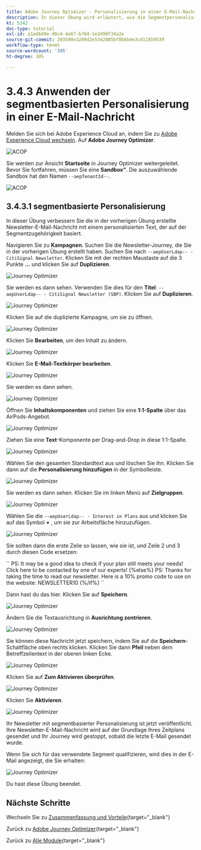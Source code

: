 ```yaml
---
title: Adobe Journey Optimizer - Personalisierung in einer E-Mail-Nachricht anwenden
description: In dieser Übung wird erläutert, wie die Segmentpersonalisierung in E-Mail-Inhalten verwendet wird
kt: 5342
doc-type: tutorial
exl-id: a1ad649e-d0c4-4e87-b784-1e2d99f34a2e
source-git-commit: 203590e3289d2e5342085bf8b6b4e3cd11859539
workflow-type: tm+mt
source-wordcount: '395'
ht-degree: 10%

---
```


# 3.4.3 Anwenden der segmentbasierten Personalisierung in einer E-Mail-Nachricht

Melden Sie sich bei Adobe Experience Cloud an, indem Sie zu [Adobe Experience Cloud wechseln](https://experience.adobe.com). Auf **Adobe Journey Optimizer**.

![ACOP](./../../../../modules/delivery-activation/ajo-b2c/ajob2c-1/images/acophome.png)

Sie werden zur Ansicht **Startseite** in Journey Optimizer weitergeleitet. Bevor Sie fortfahren, müssen Sie eine **Sandbox“**. Die auszuwählende Sandbox hat den Namen ``--aepTenantId--``.

![ACOP](./../../../../modules/delivery-activation/ajo-b2c/ajob2c-1/images/acoptriglp.png)

## 3.4.3.1 segmentbasierte Personalisierung

In dieser Übung verbessern Sie die in der vorherigen Übung erstellte Newsletter-E-Mail-Nachricht mit einem personalisierten Text, der auf der Segmentzugehörigkeit basiert.

Navigieren Sie zu **Kampagnen**. Suchen Sie die Newsletter-Journey, die Sie in der vorherigen Übung erstellt haben. Suchen Sie nach `--aepUserLdap-- - CitiSignal Newsletter`. Klicken Sie mit der rechten Maustaste auf die 3 Punkte **…** und klicken Sie auf **Duplizieren**.

![Journey Optimizer](./images/sbp1.png)

Sie werden es dann sehen. Verwenden Sie dies für den **Titel**: `--aepUserLdap-- - CitiSignal Newsletter (SBP)`. Klicken Sie auf **Duplizieren**.

![Journey Optimizer](./images/sbp2.png)

Klicken Sie auf die duplizierte Kampagne, um sie zu öffnen.

![Journey Optimizer](./images/sbp3.png)

Klicken Sie **Bearbeiten**, um den Inhalt zu ändern.

![Journey Optimizer](./images/sbp3a.png)

Klicken Sie **E-Mail-Textkörper bearbeiten**.

![Journey Optimizer](./images/sbp4.png)

Sie werden es dann sehen.

![Journey Optimizer](./images/sbp5.png)

Öffnen Sie **Inhaltskomponenten** und ziehen Sie eine **1:1-Spalte** über das AirPods-Angebot.

![Journey Optimizer](./images/sbp6.png)

Ziehen Sie eine **Text**-Komponente per Drag-and-Drop in diese 1:1-Spalte.

![Journey Optimizer](./images/sbp6a.png)

Wählen Sie den gesamten Standardtext aus und löschen Sie ihn. Klicken Sie dann auf die **Personalisierung hinzufügen** in der Symbolleiste.

![Journey Optimizer](./images/sbp7.png)

Sie werden es dann sehen. Klicken Sie im linken Menü auf **Zielgruppen**.

![Journey Optimizer](./images/seg1.png)

Wählen Sie die `--aepUserLdap-- - Interest in Plans` aus und klicken Sie auf das Symbol **+** , um sie zur Arbeitsfläche hinzuzufügen.

![Journey Optimizer](./images/seg3.png)

Sie sollten dann die erste Zeile so lassen, wie sie ist, und Zeile 2 und 3 durch diesen Code ersetzen:

&grave;&grave;
    PS: It may be a good idea to check if your plan still meets your needs! Click here to be contacted by one of our experts!
{%else%}
    PS: Thanks for taking the time to read our newsletter. Here is a 10% promo code to use on the website: NEWSLETTER10
{%/if%}
&grave;&grave;

Dann hast du das hier. Klicken Sie auf **Speichern**.

![Journey Optimizer](./images/seg4.png)

Ändern Sie die Textausrichtung in **Ausrichtung zentrieren**.

![Journey Optimizer](./images/sbp9.png)

Sie können diese Nachricht jetzt speichern, indem Sie auf die **Speichern**-Schaltfläche oben rechts klicken. Klicken Sie dann **Pfeil** neben dem Betreffzeilentext in der oberen linken Ecke.

![Journey Optimizer](./images/sbp9a.png)

Klicken Sie auf **Zum Aktivieren überprüfen**.

![Journey Optimizer](./images/oc79afff.png)

Klicken Sie **Aktivieren**.

![Journey Optimizer](./images/oc79bfff.png)

Ihr Newsletter mit segmentbasierter Personalisierung ist jetzt veröffentlicht. Ihre Newsletter-E-Mail-Nachricht wird auf der Grundlage Ihres Zeitplans gesendet und Ihr Journey wird gestoppt, sobald die letzte E-Mail gesendet wurde.

Wenn Sie sich für das verwendete Segment qualifizieren, wird dies in der E-Mail angezeigt, die Sie erhalten:

![Journey Optimizer](./images/sbp20fff.png)

Du hast diese Übung beendet.

## Nächste Schritte

Wechseln Sie zu [Zusammenfassung und Vorteile](./summary.md){target="_blank"}

Zurück zu [Adobe Journey Optimizer](journeyoptimizer.md){target="_blank"}

Zurück zu [Alle Module](./../../../../overview.md){target="_blank"}
